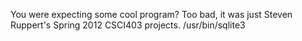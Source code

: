You were expecting some cool program?
Too bad, it was just Steven Ruppert's Spring 2012 CSCI403 projects.
/usr/bin/sqlite3

